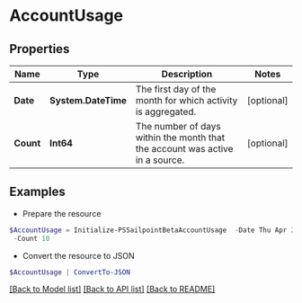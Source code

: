 # AccountUsage
## Properties

Name | Type | Description | Notes
------------ | ------------- | ------------- | -------------
**Date** | **System.DateTime** | The first day of the month for which activity is aggregated. | [optional] 
**Count** | **Int64** | The number of days within the month that the account was active in a source. | [optional] 

## Examples

- Prepare the resource
```powershell
$AccountUsage = Initialize-PSSailpointBetaAccountUsage  -Date Thu Apr 20 20:00:00 EDT 2023 `
 -Count 10
```

- Convert the resource to JSON
```powershell
$AccountUsage | ConvertTo-JSON
```

[[Back to Model list]](../README.md#documentation-for-models) [[Back to API list]](../README.md#documentation-for-api-endpoints) [[Back to README]](../README.md)

